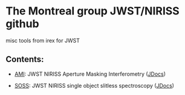 # The Montreal group JWST/NIRISS github

misc tools from irex for JWST

## Contents:

- [AMI](https://github.com/njcuk9999/jwst-mtl/tree/master/AMI): JWST NIRISS Aperture Masking Interferometry ([JDocs](https://jwst-docs.stsci.edu/near-infrared-imager-and-slitless-spectrograph/niriss-observing-modes/niriss-aperture-masking-interferometry))

- [SOSS](https://github.com/njcuk9999/jwst-mtl/tree/master/SOSS):  JWST NIRISS single object slitless spectroscopy ([JDocs](https://jwst-docs.stsci.edu/near-infrared-imager-and-slitless-spectrograph/niriss-observing-modes/niriss-single-object-slitless-spectroscopy))
